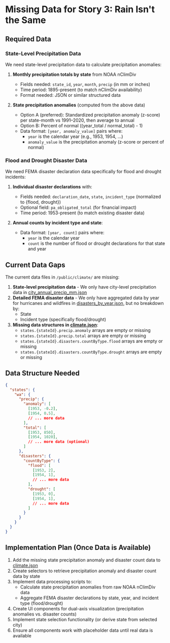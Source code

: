 # Missing Data for Story 3: Rain Isn't the Same

## Required Data

### State-Level Precipitation Data
We need state-level precipitation data to calculate precipitation anomalies:

1. **Monthly precipitation totals by state** from NOAA nClimDiv
   - Fields needed: `state_id`, `year`, `month`, `precip` (in mm or inches)
   - Time period: 1895-present (to match nClimDiv availability)
   - Format needed: JSON or similar structured data

2. **State precipitation anomalies** (computed from the above data)
   - Option A (preferred): Standardized precipitation anomaly (z-score) per state-month vs 1991–2020, then average to annual
   - Option B: Percent of normal ((year_total / normal_total) - 1)
   - Data format: `[year, anomaly_value]` pairs where:
     - `year` is the calendar year (e.g., 1953, 1954, ...)
     - `anomaly_value` is the precipitation anomaly (z-score or percent of normal)

### Flood and Drought Disaster Data
We need FEMA disaster declaration data specifically for flood and drought incidents:

1. **Individual disaster declarations** with:
   - Fields needed: `declaration_date`, `state`, `incident_type` (normalized to {flood, drought})
   - Optional field: `pa_obligated_total` (for financial impact)
   - Time period: 1953-present (to match existing disaster data)

2. **Annual counts by incident type and state**:
   - Data format: `[year, count]` pairs where:
     - `year` is the calendar year
     - `count` is the number of flood or drought declarations for that state and year

## Current Data Gaps

The current data files in `/public/climate/` are missing:

1. **State-level precipitation data** - We only have city-level precipitation data in [city_annual_precip_mm.json](file:///Users/bftclb/dyad-apps/census3/next-frontend/public/climate/city_annual_precip_mm.json)
2. **Detailed FEMA disaster data** - We only have aggregated data by year for hurricanes and wildfires in [disasters_by_year.json](file:///Users/bftclb/dyad-apps/census3/next-frontend/public/climate/disasters_by_year.json), but no breakdown by:
   - State
   - Incident type (specifically flood/drought)
3. **Missing data structures in [climate.json](file:///Users/bftclb/dyad-apps/census3/next-frontend/public/climate/climate.json)**:
   - `states.{stateId}.precip.anomaly` arrays are empty or missing
   - `states.{stateId}.precip.total` arrays are empty or missing
   - `states.{stateId}.disasters.countByType.flood` arrays are empty or missing
   - `states.{stateId}.disasters.countByType.drought` arrays are empty or missing

## Data Structure Needed

```json
{
  "states": {
    "wa": {
      "precip": {
        "anomaly": [
          [1953, -0.2],
          [1954, 0.5],
          // ... more data
        ],
        "total": [
          [1953, 850],
          [1954, 1020],
          // ... more data (optional)
        ]
      },
      "disasters": {
        "countByType": {
          "flood": [
            [1953, 2],
            [1954, 1],
            // ... more data
          ],
          "drought": [
            [1953, 0],
            [1954, 1],
            // ... more data
          ]
        }
      }
    }
  }
}
```

## Implementation Plan (Once Data is Available)

1. Add the missing state precipitation anomaly and disaster count data to [climate.json](file:///Users/bftclb/dyad-apps/census3/next-frontend/public/climate/climate.json)
2. Create selectors to retrieve precipitation anomaly and disaster count data by state
3. Implement data processing scripts to:
   - Calculate state precipitation anomalies from raw NOAA nClimDiv data
   - Aggregate FEMA disaster declarations by state, year, and incident type (flood/drought)
4. Create UI components for dual-axis visualization (precipitation anomalies vs. disaster counts)
5. Implement state selection functionality (or derive state from selected city)
6. Ensure all components work with placeholder data until real data is available